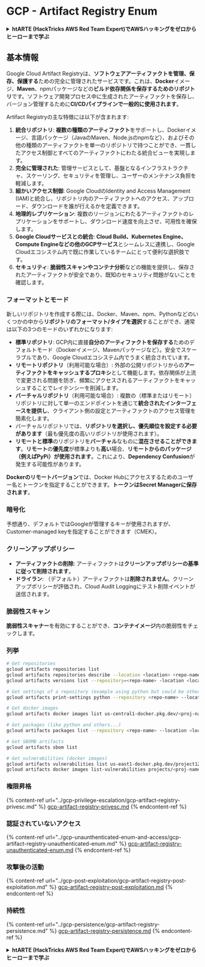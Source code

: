 # GCP - Artifact Registry Enum

<details>

<summary><strong>htARTE (HackTricks AWS Red Team Expert)でAWSハッキングをゼロからヒーローまで学ぶ</strong></summary>

HackTricksをサポートする他の方法:

* **HackTricksにあなたの会社を広告したい**、または**HackTricksをPDFでダウンロードしたい**場合は、[**SUBSCRIPTION PLANS**](https://github.com/sponsors/carlospolop)をチェックしてください！
* [**公式PEASS & HackTricksグッズ**](https://peass.creator-spring.com)を入手する
* [**The PEASS Family**](https://opensea.io/collection/the-peass-family)を発見し、独占的な[**NFTs**](https://opensea.io/collection/the-peass-family)のコレクションをチェックする
* 💬 [**Discordグループ**](https://discord.gg/hRep4RUj7f)に**参加する**か、[**telegramグループ**](https://t.me/peass)に参加するか、**Twitter** 🐦 [**@carlospolopm**](https://twitter.com/carlospolopm)を**フォローする**。
* **HackTricks**](https://github.com/carlospolop/hacktricks)と[**HackTricks Cloud**](https://github.com/carlospolop/hacktricks-cloud)にPRを提出して、あなたのハッキングのコツを共有する。
* &#x20;githubリポジトリ。

</details>

## 基本情報

Google Cloud Artifact Registryは、**ソフトウェアアーティファクトを管理、保存、保護する**ための完全に管理されたサービスです。これは、**Docker**イメージ、**Maven**、npmパッケージなどの**ビルド依存関係を保存するためのリポジトリ**です。ソフトウェア開発プロセス中に生成されたアーティファクトを保存し、バージョン管理するために**CI/CDパイプラインで一般的に使用されます**。

Artifact Registryの主な特徴には以下が含まれます:

1. **統合リポジトリ**: **複数の種類のアーティファクト**をサポートし、Dockerイメージ、言語パッケージ（JavaのMaven、Node.jsのnpmなど）、およびその他の種類のアーティファクトを単一のリポジトリで持つことができ、一貫したアクセス制御とすべてのアーティファクトにわたる統合ビューを実現します。
2. **完全に管理された**: 管理サービスとして、基盤となるインフラストラクチャ、スケーリング、セキュリティを管理し、ユーザーのメンテナンス負担を軽減します。
3. **細かいアクセス制御**: Google CloudのIdentity and Access Management (IAM)と統合し、リポジトリ内のアーティファクトへのアクセス、アップロード、ダウンロードを誰が行えるかを定義できます。
4. **地理的レプリケーション**: 複数のリージョンにわたるアーティファクトのレプリケーションをサポートし、ダウンロード速度を向上させ、可用性を確保します。
5. **Google Cloudサービスとの統合**: **Cloud Build、Kubernetes Engine、Compute Engineなどの他のGCPサービス**とシームレスに連携し、Google Cloudエコシステム内で既に作業しているチームにとって便利な選択肢です。
6. **セキュリティ**: **脆弱性スキャンやコンテナ分析**などの機能を提供し、保存されたアーティファクトが安全であり、既知のセキュリティ問題がないことを確認します。

### フォーマットとモード

新しいリポジトリを作成する際には、Docker、Maven、npm、Pythonなどのいくつかの中から**リポジトリのフォーマット/タイプを選択**することができ、通常は以下の3つのモードのいずれかになります:

* **標準リポジトリ**: GCP内に直接**自分のアーティファクトを保存する**ためのデフォルトモード（Dockerイメージ、Mavenパッケージなど）。安全でスケーラブルであり、Google Cloudエコシステム内でうまく統合されています。
* **リモートリポジトリ**（利用可能な場合）: 外部の公開リポジトリからの**アーティファクトをキャッシュするプロキシ**として機能します。依存関係が上流で変更される問題を防ぎ、頻繁にアクセスされるアーティファクトをキャッシュすることでレイテンシーを削減します。
* **バーチャルリポジトリ**（利用可能な場合）: 複数の（標準またはリモート）リポジトリに対して単一のエンドポイントを通じて**統合されたインターフェースを提供し**、クライアント側の設定とアーティファクトのアクセス管理を簡素化します。
* バーチャルリポジトリでは、**リポジトリを選択し、優先順位を設定する必要があります**（最も優先度の高いリポジトリが使用されます）。
* **リモートと標準**のリポジトリを**バーチャル**なものに**混在させることができます**。**リモート**の**優先度**が標準よりも**高い**場合、**リモートからのパッケージ（例えばPyPi）が使用されます**。これにより、**Dependency Confusion**が発生する可能性があります。

**Dockerのリモートバージョン**では、Docker Hubにアクセスするためのユーザー名とトークンを指定することができます。**トークンはSecret Managerに保存されます**。

### 暗号化

予想通り、デフォルトではGoogleが管理するキーが使用されますが、Customer-managed keyを指定することができます（CMEK）。

### クリーンアップポリシー

* **アーティファクトの削除**: アーティファクトは**クリーンアップポリシーの基準に従って削除されます**。
* **ドライラン**: （デフォルト）アーティファクトは**削除されません**。クリーンアップポリシーが評価され、Cloud Audit Loggingにテスト削除イベントが送信されます。

### 脆弱性スキャン

**脆弱性スキャナー**を有効にすることができ、**コンテナイメージ**内の脆弱性をチェックします。

### 列挙
```bash
# Get repositories
gcloud artifacts repositories list
gcloud artifacts repositories describe --location <location> <repo-name>
gcloud artifacts versions list --repository=<repo-name> -location <location> --package <package-name>

# Get settings of a repository (example using python but could be other)
gcloud artifacts print-settings python --repository <repo-name> --location <location>

# Get docker images
gcloud artifacts docker images list us-central1-docker.pkg.dev/<proj-name>/<repo-name>

# Get packages (like python and others...)
gcloud artifacts packages list --repository <repo-name> --location <location>

# Get SBOMB artifacts
gcloud artifacts sbom list

# Get vulnerabilities (docker images)
gcloud artifacts vulnerabilities list us-east1-docker.pkg.dev/project123/repository123/someimage@sha256:49765698074d6d7baa82f
gcloud artifacts docker images list-vulnerabilities projects/<proj-name>/locations/<location>/scans/<scan-uuid>
```
### 権限昇格

{% content-ref url="../gcp-privilege-escalation/gcp-artifact-registry-privesc.md" %}
[gcp-artifact-registry-privesc.md](../gcp-privilege-escalation/gcp-artifact-registry-privesc.md)
{% endcontent-ref %}

### 認証されていないアクセス

{% content-ref url="../gcp-unaunthenticated-enum-and-access/gcp-artifact-registry-unauthenticated-enum.md" %}
[gcp-artifact-registry-unauthenticated-enum.md](../gcp-unaunthenticated-enum-and-access/gcp-artifact-registry-unauthenticated-enum.md)
{% endcontent-ref %}

### 攻撃後の活動

{% content-ref url="../gcp-post-exploitation/gcp-artifact-registry-post-exploitation.md" %}
[gcp-artifact-registry-post-exploitation.md](../gcp-post-exploitation/gcp-artifact-registry-post-exploitation.md)
{% endcontent-ref %}

### 持続性

{% content-ref url="../gcp-persistence/gcp-artifact-registry-persistence.md" %}
[gcp-artifact-registry-persistence.md](../gcp-persistence/gcp-artifact-registry-persistence.md)
{% endcontent-ref %}

<details>

<summary><strong>htARTE (HackTricks AWS Red Team Expert)で<strong>AWSハッキング</strong>をゼロからヒーローまで学ぶ</strong></summary>

HackTricksをサポートする他の方法:

* **HackTricksにあなたの会社を広告したい**、または**HackTricksをPDFでダウンロードしたい**場合は、[**サブスクリプションプラン**](https://github.com/sponsors/carlospolop)をチェックしてください！
* [**公式PEASS & HackTricksグッズ**](https://peass.creator-spring.com)を入手する
* [**The PEASS Family**](https://opensea.io/collection/the-peass-family)を発見する、私たちの独占的な[**NFTs**](https://opensea.io/collection/the-peass-family)のコレクション
* 💬 [**Discordグループ**](https://discord.gg/hRep4RUj7f)や[**テレグラムグループ**](https://t.me/peass)に**参加する**か、**Twitter** 🐦 [**@carlospolopm**](https://twitter.com/carlospolopm)で**フォローする**。
* **ハッキングのコツを共有するために、** [**HackTricks**](https://github.com/carlospolop/hacktricks) と [**HackTricks Cloud**](https://github.com/carlospolop/hacktricks-cloud) のgithubリポジトリにPRを提出してください。

</details>
